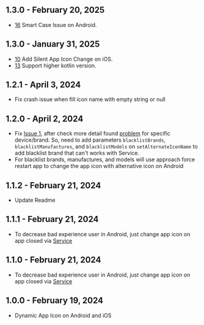 ## 1.3.0 - February 20, 2025
* [16](https://github.com/chandrabezzo/flutter_dynamic_icon_plus/pull/16) Smart Case Issue on Android.

## 1.3.0 - January 31, 2025
* [10](https://github.com/chandrabezzo/flutter_dynamic_icon_plus/pull/10) Add Silent App Icon Change on iOS.
* [13](https://github.com/chandrabezzo/flutter_dynamic_icon_plus/pull/13) Support higher kotlin version.

## 1.2.1 - April 3, 2024
* Fix crash issue when fill icon name with empty string or null

## 1.2.0 - April 2, 2024
* Fix [Issue 1](https://github.com/chandrabezzo/flutter_dynamic_icon_plus/issues/1), after check more detail found [problem](https://stackoverflow.com/questions/40660216/ontaskremoved-not-getting-called-in-huawei-and-xiaomi-devices) for specific device/brand. So, need to add parameters `blacklistBrands`, `blacklistManufactures`, and `blacklistModels` on `setAlternateIconName` to add blacklist brand that can't works with Service.
* For blacklist brands, manufactures, and models will use approach force restart app to change the app icon with alternative icon on Android

## 1.1.2 - February 21, 2024
* Update Readme

## 1.1.1 - February 21, 2024
* To decrease bad experience user in Android, just change app icon on app closed via [Service](https://developer.android.com/develop/background-work/services)


## 1.1.0 - February 21, 2024
* To decrease bad experience user in Android, just change app icon on app closed via [Service](https://developer.android.com/develop/background-work/services)

## 1.0.0 - February 19, 2024
* Dynamic App Icon on Android and iOS